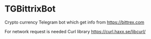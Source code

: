 # TGBittrixBot
Crypto currency Telegram bot which get info from https://bittrex.com

For network request is needed Curl library https://curl.haxx.se/libcurl/
